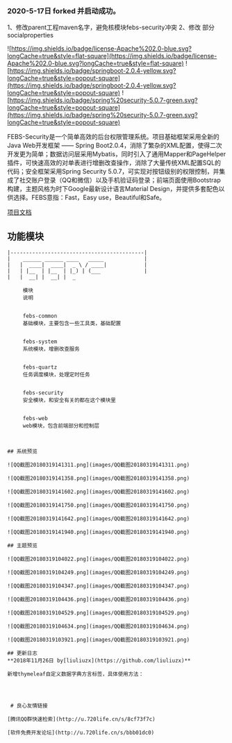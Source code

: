 ### 2020-5-17日 forked 并启动成功。

1、修改parent工程maven名字，避免核模块febs-security冲突 
2、修改 部分 socialproperties

 
![https://img.shields.io/badge/license-Apache%202.0-blue.svg?longCache=true&style=flat-square](https://img.shields.io/badge/license-Apache%202.0-blue.svg?longCache=true&style=flat-square)
![https://img.shields.io/badge/springboot-2.0.4-yellow.svg?longCache=true&style=popout-square](https://img.shields.io/badge/springboot-2.0.4-yellow.svg?longCache=true&style=popout-square)
![https://img.shields.io/badge/spring%20security-5.0.7-green.svg?longCache=true&style=popout-square](https://img.shields.io/badge/spring%20security-5.0.7-green.svg?longCache=true&style=popout-square)

FEBS-Security是一个简单高效的后台权限管理系统。项目基础框架采用全新的Java Web开发框架 —— Spring Boot2.0.4，消除了繁杂的XML配置，使得二次开发更为简单；数据访问层采用Mybatis，同时引入了通用Mapper和PageHelper插件，可快速高效的对单表进行增删改查操作，消除了大量传统XML配置SQL的代码；安全框架采用Spring Security 5.0.7，可实现对按钮级别的权限控制，并集成了社交账户登录（QQ和微信）以及手机验证码登录；前端页面使用Bootstrap构建，主题风格为时下Google最新设计语言Material Design，并提供多套配色以供选择。FEBS意指：Fast，Easy use，Beautiful和Safe。

[项目文档](https://security.mrbird.cc/)

## 功能模块

```
|-------------------------------------------|
|    ______ ______ ____   _____             |
|   |  ____|  ____|  _ \ / ____|            |
|   | |__  | |__  | |_) | (___              |
|   |  __| |  __| |  _  
 
	 模块 
	 说明 
 
 
	 febs-common 
	 基础模块，主要包含一些工具类，基础配置 
 	
 
	 febs-system 
	 系统模块，增删改查服务 
 
 
	 febs-quartz 
	 任务调度模块，处理定时任务 
 
 
	 febs-security 
	 安全模块，和安全有关的都在这个模块里 
 
 
	 febs-web 
	 web模块，包含前端部分和控制层 
 
 	

## 系统预览

![QQ截图20180319141311.png](images/QQ截图20180319141311.png)

![QQ截图20180319141358.png](images/QQ截图20180319141358.png)

![QQ截图20180319141602.png](images/QQ截图20180319141602.png)

![QQ截图20180319141750.png](images/QQ截图20180319141750.png)

![QQ截图20180319141642.png](images/QQ截图20180319141642.png)

![QQ截图20180319141940.png](images/QQ截图20180319141940.png)

## 主题预览

![QQ截图20180319104022.png](images/QQ截图20180319104022.png)

![QQ截图20180319104249.png](images/QQ截图20180319104249.png)

![QQ截图20180319104347.png](images/QQ截图20180319104347.png)

![QQ截图20180319104436.png](images/QQ截图20180319104436.png)

![QQ截图20180319104529.png](images/QQ截图20180319104529.png)

![QQ截图20180319104634.png](images/QQ截图20180319104634.png)

![QQ截图20180319103921.png](images/QQ截图20180319103921.png)

## 更新日志
**2018年11月26日 by[liuliuzx](https://github.com/liuliuzx)**

新增thymeleaf自定义数据字典方言标签，具体使用方法：

```
  
  
```



 # 良心友情链接

[腾讯QQ群快速检索](http://u.720life.cn/s/8cf73f7c)

[软件免费开发论坛](http://u.720life.cn/s/bbb01dc0)
